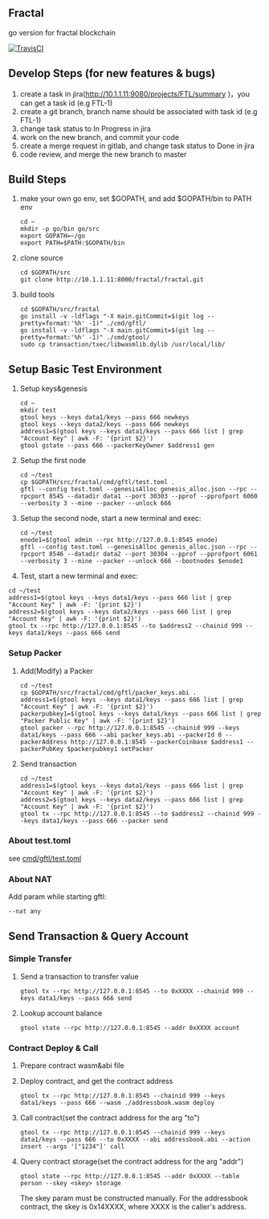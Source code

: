 ## Fractal 
go version for fractal blockchain

[![TravisCI](https://travis-ci.org/fractal-platform/fractal.svg?branch=master)](https://travis-ci.org/fractal-platform/fractal)

## Develop Steps (for new features & bugs)
1. create a task in jira(http://10.1.1.11:9080/projects/FTL/summary )，you can get a task id (e.g FTL-1)  
2. create a git branch, branch name should be associated with task id (e.g FTL-1)  
3. change task status to In Progress in jira  
4. work on the new branch, and commit your code  
5. create a merge request in gitlab, and change task status to Done in jira  
6. code review, and merge the new branch to master  

## Build Steps
1. make your own go env, set $GOPATH, and add $GOPATH/bin to PATH env
    ```
    cd ~
    mkdir -p go/bin go/src
    export GOPATH=~/go
    export PATH=$PATH:$GOPATH/bin
    ```
    
2. clone source
    ```
    cd $GOPATH/src
    git clone http://10.1.1.11:8000/fractal/fractal.git
    ```
    
3. build tools
    ```
    cd $GOPATH/src/fractal
    go install -v -ldflags "-X main.gitCommit=$(git log --pretty=format:'%h' -1)" ./cmd/gftl/  
    go install -v -ldflags "-X main.gitCommit=$(git log --pretty=format:'%h' -1)" ./cmd/gtool/
    sudo cp transaction/txec/libwasmlib.dylib /usr/local/lib/
    ```

## Setup Basic Test Environment
1. Setup keys&genesis
    ```
    cd ~
    mkdir test
    gtool keys --keys data1/keys --pass 666 newkeys
    gtool keys --keys data2/keys --pass 666 newkeys
    address1=$(gtool keys --keys data1/keys --pass 666 list | grep "Account Key" | awk -F: '{print $2}')
    gtool gstate --pass 666 --packerKeyOwner $address1 gen
    ```

2. Setup the first node
    ```
    cd ~/test
    cp $GOPATH/src/fractal/cmd/gftl/test.toml .
    gftl --config test.toml --genesisAlloc genesis_alloc.json --rpc --rpcport 8545 --datadir data1 --port 30303 --pprof --pprofport 6060 --verbosity 3 --mine --packer --unlock 666
    ```
  
3. Setup the second node, start a new terminal and exec:
    ```
    cd ~/test
    enode1=$(gtool admin --rpc http://127.0.0.1:8545 enode)
    gftl --config test.toml --genesisAlloc genesis_alloc.json --rpc --rpcport 8546 --datadir data2 --port 30304 --pprof --pprofport 6061 --verbosity 3 --mine --packer --unlock 666 --bootnodes $enode1  
    ```

4. Test, start a new terminal and exec:
```
cd ~/test
address1=$(gtool keys --keys data1/keys --pass 666 list | grep "Account Key" | awk -F: '{print $2}')
address2=$(gtool keys --keys data2/keys --pass 666 list | grep "Account Key" | awk -F: '{print $2}')
gtool tx --rpc http://127.0.0.1:8545 --to $address2 --chainid 999 --keys data1/keys --pass 666 send
```

### Setup Packer
1. Add(Modify) a Packer
    ```
    cd ~/test
    cp $GOPATH/src/fractal/cmd/gftl/packer_keys.abi .
    address1=$(gtool keys --keys data1/keys --pass 666 list | grep "Account Key" | awk -F: '{print $2}')
    packerpubkey1=$(gtool keys --keys data1/keys --pass 666 list | grep "Packer Public Key" | awk -F: '{print $2}')
    gtool packer --rpc http://127.0.0.1:8545 --chainid 999 --keys data1/keys --pass 666 --abi packer_keys.abi --packerId 0 --packerAddress http://127.0.0.1:8545 --packerCoinbase $address1 --packerPubKey $packerpubkey1 setPacker
    ```
    
2. Send transaction
    ```
    cd ~/test
    address1=$(gtool keys --keys data1/keys --pass 666 list | grep "Account Key" | awk -F: '{print $2}')
    address2=$(gtool keys --keys data2/keys --pass 666 list | grep "Account Key" | awk -F: '{print $2}')
    gtool tx --rpc http://127.0.0.1:8545 --to $address2 --chainid 999 --keys data1/keys --pass 666 --packer send
    ```

### About test.toml
see [cmd/gftl/test.toml](cmd/gftl/test.toml)

### About NAT
Add param while starting gftl:
```
--nat any 
```

## Send Transaction & Query Account  
### Simple Transfer  
1. Send a transaction to transfer value
    ```
    gtool tx --rpc http://127.0.0.1:8545 --to 0xXXXX --chainid 999 --keys data1/keys --pass 666 send
    ```  
    
2. Lookup account balance
    ```
    gtool state --rpc http://127.0.0.1:8545 --addr 0xXXXX account
    ```  
    

### Contract Deploy & Call  
1. Prepare contract wasm&abi file  
2. Deploy contract, and get the contract address
    ```
    gtool tx --rpc http://127.0.0.1:8545 --chainid 999 --keys data1/keys --pass 666 --wasm ./addressbook.wasm deploy
    ``` 
    
3. Call contract(set the contract address for the arg "to")
    ```  
    gtool tx --rpc http://127.0.0.1:8545 --chainid 999 --keys data1/keys --pass 666 --to 0xXXXX --abi addressbook.abi --action insert --args '["1234"]' call
    ```  
    
4. Query contract storage(set the contract address for the arg "addr")  
    ```
    gtool state --rpc http://127.0.0.1:8545 --addr 0xXXXX --table person --skey <skey> storage
    ```  
    The skey param must be constructed manually. For the addressbook contract, the skey is 0x14XXXX, where XXXX is the caller's address.
  

